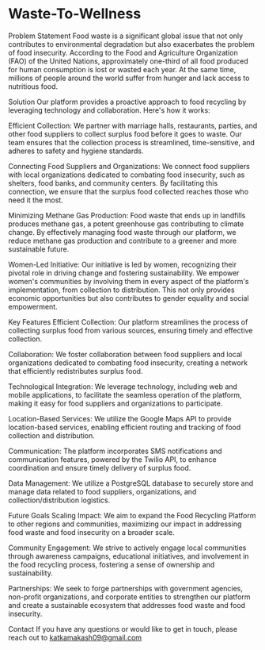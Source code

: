 # Waste-To-Wellness
Problem Statement
Food waste is a significant global issue that not only contributes to environmental degradation but also exacerbates the problem of food insecurity. According to the Food and Agriculture Organization (FAO) of the United Nations, approximately one-third of all food produced for human consumption is lost or wasted each year. At the same time, millions of people around the world suffer from hunger and lack access to nutritious food.

Solution
Our platform provides a proactive approach to food recycling by leveraging technology and collaboration. Here's how it works:

Efficient Collection: We partner with marriage halls, restaurants, parties, and other food suppliers to collect surplus food before it goes to waste. Our team ensures that the collection process is streamlined, time-sensitive, and adheres to safety and hygiene standards.

Connecting Food Suppliers and Organizations: We connect food suppliers with local organizations dedicated to combating food insecurity, such as shelters, food banks, and community centers. By facilitating this connection, we ensure that the surplus food collected reaches those who need it the most.

Minimizing Methane Gas Production: Food waste that ends up in landfills produces methane gas, a potent greenhouse gas contributing to climate change. By effectively managing food waste through our platform, we reduce methane gas production and contribute to a greener and more sustainable future.

Women-Led Initiative: Our initiative is led by women, recognizing their pivotal role in driving change and fostering sustainability. We empower women's communities by involving them in every aspect of the platform's implementation, from collection to distribution. This not only provides economic opportunities but also contributes to gender equality and social empowerment.

Key Features
Efficient Collection: Our platform streamlines the process of collecting surplus food from various sources, ensuring timely and effective collection.

Collaboration: We foster collaboration between food suppliers and local organizations dedicated to combating food insecurity, creating a network that efficiently redistributes surplus food.

Technological Integration: We leverage technology, including web and mobile applications, to facilitate the seamless operation of the platform, making it easy for food suppliers and organizations to participate.

Location-Based Services: We utilize the Google Maps API to provide location-based services, enabling efficient routing and tracking of food collection and distribution.

Communication: The platform incorporates SMS notifications and communication features, powered by the Twilio API, to enhance coordination and ensure timely delivery of surplus food.

Data Management: We utilize a PostgreSQL database to securely store and manage data related to food suppliers, organizations, and collection/distribution logistics.

Future Goals
Scaling Impact: We aim to expand the Food Recycling Platform to other regions and communities, maximizing our impact in addressing food waste and food insecurity on a broader scale.

Community Engagement: We strive to actively engage local communities through awareness campaigns, educational initiatives, and involvement in the food recycling process, fostering a sense of ownership and sustainability.

Partnerships: We seek to forge partnerships with government agencies, non-profit organizations, and corporate entities to strengthen our platform and create a sustainable ecosystem that addresses food waste and food insecurity.

Contact
If you have any questions or would like to get in touch, please reach out to katkamakash09@gmail.com
